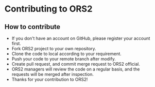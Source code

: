 # Contributing to ORS2

## How to contribute

- If you don't have an account on GitHub, please register your account first.
- Fork ORS2 project to your own repository.
- Clone the code to local according to your requirement.
- Push your code to your remote branch after modify.
- Create pull request, and commit merge request to ORS2 official.
- ORS2 managers will review the code on a regular basis, and the requests will be merged after inspection.
- Thanks for your contribution to ORS2!